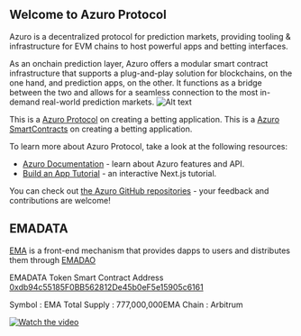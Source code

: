 
## Welcome to Azuro Protocol

Azuro is a decentralized protocol for prediction markets, providing tooling & infrastructure for EVM chains to host powerful apps and betting interfaces.

As an onchain prediction layer, Azuro offers a modular smart contract infrastructure that supports a plug-and-play solution for blockchains, on the one hand, and prediction apps, on the other. It functions as a bridge between the two and allows for a seamless connection to the most in-demand real-world prediction markets.
![Alt text](https://gem.azuro.org/images/hub/hub-main.png)

This is a [Azuro Protocol](https://azuro.org/) on creating a betting application.
This is a [Azuro SmartContracts](https://github.com/Azuro-protocol/Azuro-v2-public) on creating a betting application.

To learn more about Azuro Protocol, take a look at the following resources:

- [Azuro Documentation](https://gem.azuro.org) - learn about Azuro features and API.
- [Build an App Tutorial](https://gem.azuro.org/guides/tutorial) - an interactive Next.js tutorial.

You can check out [the Azuro GitHub repositories](https://github.com/Azuro-protocol) - your feedback and contributions are welcome!

## EMADATA
[EMA](https://emadata.io/) is a front-end mechanism that provides dapps to users and distributes them through [EMADAO](https://emadao.net/)

EMADATA Token Smart Contract Address [0xdb94c55185F0BB562812De45b0eF5e15905c6161](https://arbiscan.io/token/0xdb94c55185f0bb562812de45b0ef5e15905c6161)

Symbol : EMA
Total Supply : 777,000,000EMA
Chain : Arbitrum 

[![Watch the video](https://emadata.io/wp-content/uploads/2024/10/E51D9D9D-5B8E-4068-922A-A42F18CC91FB-1-e1729795008631.png)](https://youtu.be/Di76a5pUKFM)



